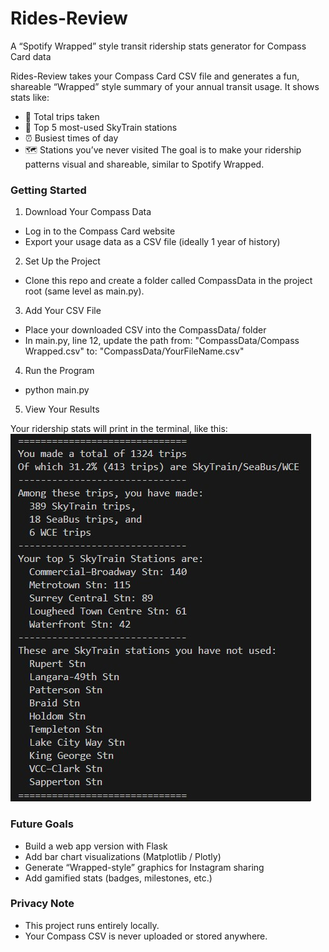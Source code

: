 # Rides-Review

A “Spotify Wrapped” style transit ridership stats generator for Compass Card data

Rides-Review takes your Compass Card CSV file and generates a fun, shareable “Wrapped” style summary of your annual transit usage.
It shows stats like:
- 🎉 Total trips taken
- 🚉 Top 5 most-used SkyTrain stations
- ⏰ Busiest times of day
- 🗺️ Stations you’ve never visited
The goal is to make your ridership patterns visual and shareable, similar to Spotify Wrapped.

### Getting Started
1. Download Your Compass Data
- Log in to the Compass Card website
- Export your usage data as a CSV file (ideally 1 year of history)
2. Set Up the Project
- Clone this repo and create a folder called CompassData in the project root (same level as main.py).
3. Add Your CSV File
- Place your downloaded CSV into the CompassData/ folder
- In main.py, line 12, update the path from:
"CompassData/Compass Wrapped.csv"
to:
"CompassData/YourFileName.csv"
4. Run the Program
- python main.py
5. View Your Results

Your ridership stats will print in the terminal, like this:
![Sample Output](Images/Screenshot%202025-09-08%20214851.jpg)

### Future Goals
- Build a web app version with Flask
- Add bar chart visualizations (Matplotlib / Plotly)
- Generate “Wrapped-style” graphics for Instagram sharing
- Add gamified stats (badges, milestones, etc.)

### Privacy Note
- This project runs entirely locally.
- Your Compass CSV is never uploaded or stored anywhere.